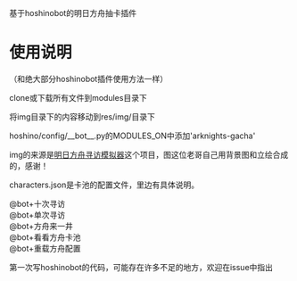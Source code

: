 基于hoshinobot的明日方舟抽卡插件
# 使用说明 #
（和绝大部分hoshinobot插件使用方法一样）  

clone或下载所有文件到modules目录下  

将img目录下的内容移动到res/img/目录下  

hoshino/config/\_\_bot\_\_.py的MODULES_ON中添加'arknights-gacha'  

img的来源是[明日方舟寻访模拟器](https://github.com/lollipopnougat/arknights)这个项目，图这位老哥自己用背景图和立绘合成的，感谢！

characters.json是卡池的配置文件，里边有具体说明。

@bot+十次寻访  
@bot+单次寻访  
@bot+方舟来一井  
@bot+看看方舟卡池  
@bot+重载方舟配置  

第一次写hoshinobot的代码，可能存在许多不足的地方，欢迎在issue中指出
